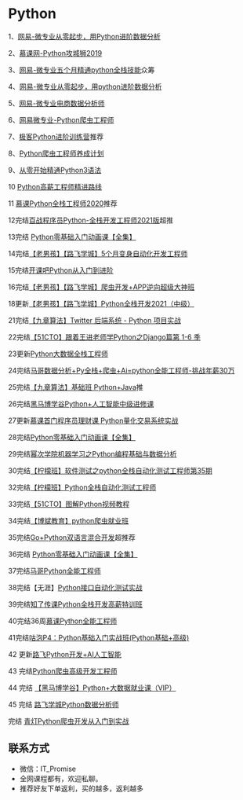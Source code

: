 # Python

1、[网易-微专业从零起步，用Python进阶数据分析](https://mooc.study.163.com/smartSpec/detail/1202821601.htm)

2、[慕课网-Python攻城狮2019](https://class.imooc.com/sale/python)

3、[网易-微专业五个月精通python全栈技能](https://mooc.study.163.com/smartSpec/detail/1202847601.htm)众筹

4、[网易-微专业从零起步，用python进阶数据分析](https://mooc.study.163.com/smartSpec/detail/1202854602.htm)

5、[网易-微专业电商数据分析师](https://mooc.study.163.com/smartSpec/detail/1001477003.htm)

6、[网易微专业-Python爬虫工程师](https://mooc.study.163.com/smartSpec/detail/1202843604.htm)

7、[极客Python进阶训练营](https://u.geekbang.org/subject/python/100038901)推荐

8、[Python爬虫工程师养成计划](https://coding.imooc.com/learningpath/route?pathId=23)

9、[从零开始精通Python3语法](https://coding.imooc.com/learningpath/route?pathId=22)

10 [Python高薪工程师精进路线](https://coding.imooc.com/learningpath/route?pathId=33)

11 [慕课Python全栈工程师2020](https://class.imooc.com/sale/python2020)推荐

12完结[百战程序员Python-全栈开发工程师2021版](http://www.itbaizhan.cn/course/python)超推

13完结 [Python零基础入门动画课【全集】](https://study.163.com/course/introduction/1209570828.htm?share=1&shareId=1017665390&utm_content=courseIntro&utm_u=1017665390&utm_source=weixin)

14完结[【老男孩】【路飞学城】5个月变身自动化开发工程师](https://www.luffycity.com/light-course/automation-python)

15完结[开课吧Python从入门到进阶](https://www.kaikeba.com/course/vip/225)

16完结[【老男孩】【路飞学城】爬虫开发+APP逆向超级大神班](https://www.luffycity.com/light-course)

18更新[【老男孩】【路飞学城】Python全栈开发2021（中级）](https://www.luffycity.com/employment-course)

21完结[【九章算法】Twitter 后端系统 - Python 项目实战](https://www.jiuzhang.com/course/89)

22完结[【51CTO】跟着王进老师学Python之Django篇第 1-6 季](https://edu.51cto.com/courselist/index.html?q=跟着王进老师学Python之Django篇)

23更新[Python大数据全栈工程师](https://ke.qq.com/course/398321)

24完结[马哥数据分析+Py全栈+爬虫+Ai=python全能工程师-挑战年薪30万](https://ke.qq.com/course/251222)

25完结[【九章算法】基础班 Python+Java](https://www.jiuzhang.com/course/84)推

26完结[黑马博学谷Python+人工智能中级进修课](https://www.boxuegu.com/promote/outline-1492.html)

27更新[慕课首门程序员理财课 Python量化交易系统实战](https://coding.imooc.com/class/494.html)

28完结[Python零基础入门动画课【全集】](https://study.163.com/course/introduction/1209570828.htm?share=1&shareId=1017665390&utm_content=courseIntro&utm_u=1017665390&utm_source=weixin)

29完结[幂次学院机器学习之Python编程基础与数据分析](https://mici.jiqishidai.com/site/course_introduction?id=5)

30完结[【柠檬班】软件测试之python全栈自动化测试工程师第35期](https://ke.qq.com/course/325554)

32完结[【柠檬班】Python全栈自动化测试工程师](https://ke.qq.com/course/package/33616)

33完结[【51CTO】图解Python视频教程](https://edu.51cto.com/topic/1559.html)

34完结[【博斌教育】python爬虫就业班](https://ke.qq.com/course/3061920)

35完结[Go+Python双语言混合开发](https://coding.imooc.com/class/chapter/469.html#Anchor)超推荐

36完结 [Python零基础入门动画课【全集】](https://study.163.com/course/introduction/1209570828.htm?share=1&shareId=1017665390&utm_content=courseIntro&utm_u=1017665390&utm_source=weixin)

37完结[马哥Python全能工程师](https://ke.qq.com/course/251222)

38完结【无涯】[Python接口自动化测试实战](https://study.163.com/course/introduction/1006358022.htm)

39完结[知了传课Python全栈开发高薪特训班](https://study.163.com/course/introduction.htm?courseId=1004504016)

40完结36周[慕课Python全能工程师](https://class.imooc.com/sale/python2021)

41完结[咕泡P4：Python基础入门实战班(Python基础+高级)](https://ke.gupaoedu.cn/course/vip/1337)

42 更新[路飞Python开发+AI人工智能](https://www.luffycity.com/employment-course/4/chapter)

43 完结[Python爬虫高级开发工程师](https://ke.qq.com/course/3582874?course_id=3582874#term_id=105524190)

44 完结 [【黑马博学谷】Python+大数据就业课（VIP）](https://www.boxuegu.com/class/detail-4300.html)

45 完结 [路飞学城Python数据分析师](https://www.luffycity.com/employment-course/23/detail)

完结 [青灯Python爬虫开发从入门到实战](https://ke.qq.com/course/405353)	



## **联系方式**
-  微信：IT_Promise
-  全网课程都有，欢迎私聊。
-  推荐好友下单返利，买的越多，返利越多